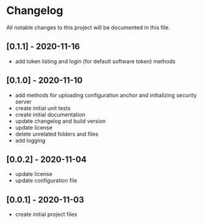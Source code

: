 # Changelog

All notable changes to this project will be documented in this file.

## [0.1.1] - 2020-11-16

- add token listing and login (for default software token) methods

## [0.1.0] - 2020-11-10

- add methods for uploading configuration anchor and initializing security server
- create initial unit tests
- create initial documentation
- update changelog and build version
- update license
- delete unrelated folders and files
- add logging

## [0.0.2] - 2020-11-04

- update license
- update configuration file

## [0.0.1] - 2020-11-03

- create initial project files
